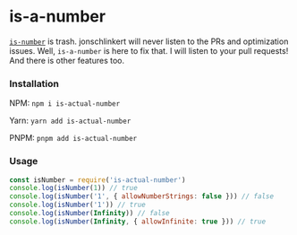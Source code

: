 # is-a-number
[`is-number`](https://github.com/jonschlinkert/is-number) is trash. jonschlinkert will never listen to the PRs and optimization issues. Well, `is-a-number` is here to fix that. I will listen to your pull requests! And there is other features too.

### Installation
NPM:
`npm i is-actual-number`

Yarn:
`yarn add is-actual-number`

PNPM:
`pnpm add is-actual-number`

### Usage
```javascript
const isNumber = require('is-actual-number')
console.log(isNumber(1)) // true
console.log(isNumber('1', { allowNumberStrings: false })) // false
console.log(isNumber('1')) // true
console.log(isNumber(Infinity)) // false
console.log(isNumber(Infinity, { allowInfinite: true })) // true
```